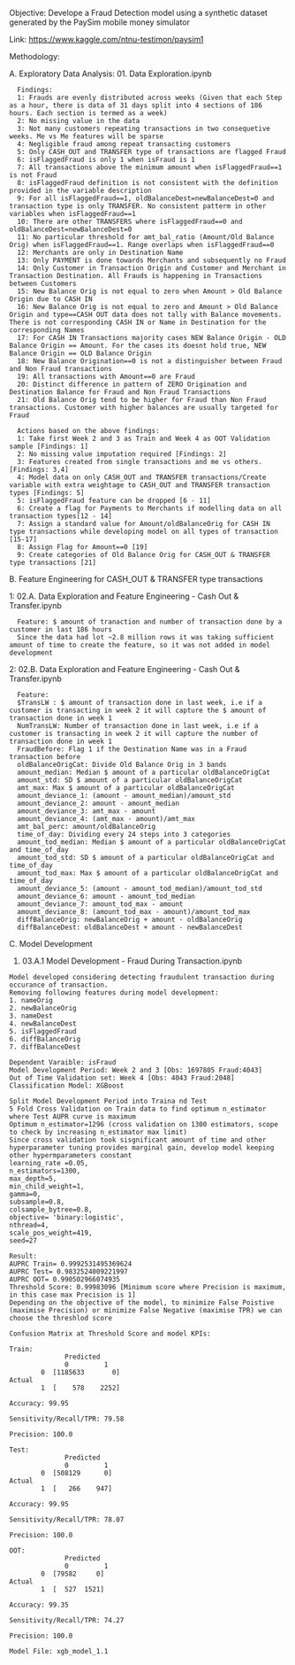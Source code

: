 Objective: Develope a Fraud Detection model using a synthetic dataset generated by the PaySim mobile money simulator

Link: https://www.kaggle.com/ntnu-testimon/paysim1

Methodology:

  A. Exploratory Data Analysis: 01. Data Exploration.ipynb
  
      Findings:
      1: Frauds are evenly distributed across weeks (Given that each Step as a hour, there is data of 31 days split into 4 sections of 186 hours. Each section is termed as a week)
      2: No missing value in the data
      3: Not many customers repeating transactions in two consequetive weeks. Me vs Me features will be sparse
      4: Negligible fraud among repeat transacting customers
      5: Only CASH_OUT and TRANSFER type of transactions are flagged Fraud
      6: isFlaggedFraud is only 1 when isFraud is 1
      7: All transactions above the minimum amount when isFlaggedFraud==1 is not Fraud
      8: isFlaggedFraud definition is not consistent with the definition provided in the variable description
      9: For all isFlaggedFraud==1, oldBalanceDest=newBalanceDest=0 and transaction type is only TRANSFER. No consistent patterm in other variables when isFlaggedFraud==1
      10: There are other TRANSFERS where isFlaggedFraud==0 and oldBalanceDest=newBalanceDest=0
      11: No particular threshold for amt_bal_ratio (Amount/Old Balance Orig) when isFlaggedFraud==1. Range overlaps when isFlaggedFraud==0
      12: Merchants are only in Destination Name
      13: Only PAYMENT is done towards Merchants and subsequently no Fraud
      14: Only Customer in Transaction Origin and Customer and Merchant in Transaction Destination. All Frauds is happening in Transactions between Customers
      15: New Balance Orig is not equal to zero when Amount > Old Balance Origin due to CASH IN
      16: New Balance Orig is not equal to zero and Amount > Old Balance Origin and type==CASH OUT data does not tally with Balance movements. There is not corresponding CASH IN or Name in Destination for the corresponding Names
      17: For CASH IN Transactions majority cases NEW Balance Origin - OLD Balance Origin == Amount. For the cases its doesnt hold true, NEW Balance Origin == OLD Balance Origin
      18: New Balance Origination==0 is not a distinguisher between Fraud and Non Fraud transactions
      19: All transactions with Amount==0 are Fraud
      20: Distinct difference in pattern of ZERO Origination and Destination Balance for Fraud and Non Fraud Transactions
      21: Old Balance Orig tend to be higher for Fraud than Non Fraud transactions. Customer with higher balances are usually targeted for Fraud
      
      Actions based on the above findings:
      1: Take first Week 2 and 3 as Train and Week 4 as OOT Validation sample [Findings: 1]
      2: No missing value imputation required [Findings: 2]
      3: Features created from single transactions and me vs others.[Findings: 3,4]
      4: Model data on only CASH_OUT and TRANSFER transactions/Create variable with extra weightage to CASH_OUT and TRANSFER transaction types [Findings: 5]
      5: isFlaggedFraud feature can be dropped [6 - 11]
      6: Create a flag for Payments to Merchants if modelling data on all transaction types[12 - 14]
      7: Assign a standard value for Amount/oldBalanceOrig for CASH IN type transactions while developing model on all types of transaction [15-17]
      8: Assign Flag for Amount==0 [19]
      9: Create categories of Old Balance Orig for CASH_OUT & TRANSFER type transactions [21]
      
  B. Feature Engineering for CASH_OUT & TRANSFER type transactions
  
  1:  02.A. Data Exploration and Feature Engineering - Cash Out & Transfer.ipynb
  
      Feature: $ amount of tranaction and number of transaction done by a customer in last 186 hours
      Since the data had lot ~2.8 million rows it was taking sufficient amount of time to create the feature, so it was not added in model development
          
  2:  02.B. Data Exploration and Feature Engineering - Cash Out & Transfer.ipynb
  
      Feature:
      $TransLW : $ amount of transaction done in last week, i.e if a customer is transacting in week 2 it will capture the $ amount of transaction done in week 1
      NumTransLW: Number of transaction done in last week, i.e if a customer is transacting in week 2 it will capture the number of transaction done in week 1
      FraudBefore: Flag 1 if the Destination Name was in a Fraud transaction before
      oldBalanceOrigCat: Divide Old Balance Orig in 3 bands
      amount_median: Median $ amount of a particular oldBalanceOrigCat
      amount_std: SD $ amount of a particular oldBalanceOrigCat
      amt_max: Max $ amount of a particular oldBalanceOrigCat
      amount_deviance_1: (amount - amount_median)/amount_std
      amount_deviance_2: amount - amount_median
      amount_deviance_3: amt_max - amount
      amount_deviance_4: (amt_max - amount)/amt_max
      amt_bal_perc: amount/oldBalanceOrig
      time_of_day: Dividing every 24 steps into 3 categories
      amount_tod_median: Median $ amount of a particular oldBalanceOrigCat and time_of_day
      amount_tod_std: SD $ amount of a particular oldBalanceOrigCat and time_of_day
      amount_tod_max: Max $ amount of a particular oldBalanceOrigCat and time_of_day
      amount_deviance_5: (amount - amount_tod_median)/amount_tod_std
      amount_deviance_6: amount - amount_tod_median
      amount_deviance_7: amount_tod_max - amount
      amount_deviance_8: (amount_tod_max - amount)/amount_tod_max
      diffBalanceOrig: newBalanceOrig + amount - oldBalanceOrig
      diffBalanceDest: oldBalanceDest + amount - newBalanceDest
         
  C. Model Development
  
  1. 03.A.1 Model Development - Fraud During Transaction.ipynb
  
    Model developed considering detecting fraudulent transaction during occurance of transaction.
    Removing following features during model development:
    1. nameOrig
    2. newBalanceOrig
    3. nameDest
    4. newBalanceDest
    5. isFlaggedFraud
    6. diffBalanceOrig
    7. diffBalanceDest
    
    Dependent Varaible: isFraud
    Model Development Period: Week 2 and 3 [Obs: 1697805 Fraud:4043]
    Out of Time Validation set: Week 4 [Obs: 4043 Fraud:2048]
    Classification Model: XGBoost
    
    Split Model Development Period into Traina nd Test 
    5 Fold Cross Validation on Train data to find optimum n_estimator where Test AUPR curve is maximum
    Optimum n_estimator=1296 (cross validation on 1300 estimators, scope to check by increasing n_estimator max limit)
    Since cross validation took sisgnificant amount of time and other hyperparameter tuning provides marginal gain, develop model keeping other hypermparameters constant
    learning_rate =0.05,
    n_estimators=1300,
    max_depth=5,
    min_child_weight=1,
    gamma=0,
    subsample=0.8,
    colsample_bytree=0.8,
    objective= 'binary:logistic',
    nthread=4,
    scale_pos_weight=419,
    seed=27
    
    Result:
    AUPRC Train= 0.9992531495369624
    AUPRC Test= 0.9832524009221997
    AUPRC OOT= 0.990502966074935
    Threshold Score: 0.99983096 [Minimum score where Precision is maximum, in this case max Precision is 1]
    Depending on the objective of the model, to minimize False Poistive (maximise Precision) or minimize False Negative (maximise TPR) we can choose the threshlod score

    Confusion Matrix at Threshold Score and model KPIs:
    
    Train:
                  Predicted
                  0         1
            0  [1185633       0]
    Actual    
            1  [    578    2252]

    Accuracy: 99.95

    Sensitivity/Recall/TPR: 79.58

    Precision: 100.0
    
    Test:
                  Predicted
                  0         1
            0  [508129      0]
    Actual    
            1  [   266    947]

    Accuracy: 99.95

    Sensitivity/Recall/TPR: 78.07

    Precision: 100.0

    OOT:
                  Predicted
                  0         1
            0  [79582     0]
    Actual    
            1  [  527  1521]

    Accuracy: 99.35

    Sensitivity/Recall/TPR: 74.27

    Precision: 100.0
    
    Model File: xgb_model_1.1
  
   
          
     

